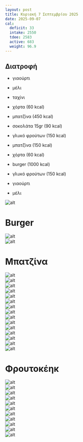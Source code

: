 ```yaml
---
layout: post
title: Κυριακή 7 Σεπτεμβρίου 2025
date: 2025-09-07
cal:
  deficit: 33
  intake: 2550
  tdee: 2583
  active: 683
  weight: 96.9
---
```

## Διατροφή

- γιαούρτι
- μέλι 
- ταχίνι

- χόρτα (60 kcal)
- μπατζίνα (450 kcal)
- σοκολάτα 15gr (90 kcal)
- γλυκό φρούτων (150 kcal)

- μπατζίνα (150 kcal)
- χόρτα (60 kcal)
- burger (1000 kcal)
- γλυκό φρούτων (150 kcal)

- γιαούρτι 
- μέλι



![alt](/pics/2025-09-07/greens.jpg)<br>

# Burger

![alt](/pics/2025-09-07/burger.jpg)<br>
![alt](/pics/2025-09-07/cake/cake-12.jpg)<br>

# Μπατζίνα

![alt](/pics/2025-09-07/pie/pie-01.jpg)<br>
![alt](/pics/2025-09-07/pie/pie-02.jpg)<br>
![alt](/pics/2025-09-07/pie/pie-03.jpg)<br>
![alt](/pics/2025-09-07/pie/pie-04.jpg)<br>
![alt](/pics/2025-09-07/pie/pie-05.jpg)<br>
![alt](/pics/2025-09-07/pie/pie-06.jpg)<br>
![alt](/pics/2025-09-07/pie/pie-07.jpg)<br>
![alt](/pics/2025-09-07/pie/pie-08.jpg)<br>
![alt](/pics/2025-09-07/pie/pie-09.jpg)<br>
![alt](/pics/2025-09-07/pie/pie-10.jpg)<br>
![alt](/pics/2025-09-07/pie/pie-11.jpg)<br>
![alt](/pics/2025-09-07/pie/pie-12.jpg)<br>
![alt](/pics/2025-09-07/pie/pie-14.jpg)<br>
![alt](/pics/2025-09-07/pie/pie-15.jpg)<br>
![alt](/pics/2025-09-07/pie/pie-16.jpg)<br>

# Φρουτοκέηκ

![alt](/pics/2025-09-07/cake/cake-01.jpg)<br>
![alt](/pics/2025-09-07/cake/cake-02.jpg)<br>
![alt](/pics/2025-09-07/cake/cake-03.jpg)<br>
![alt](/pics/2025-09-07/cake/cake-04.jpg)<br>
![alt](/pics/2025-09-07/cake/cake-05.jpg)<br>
![alt](/pics/2025-09-07/cake/cake-06.jpg)<br>
![alt](/pics/2025-09-07/cake/cake-07.jpg)<br>
![alt](/pics/2025-09-07/cake/cake-08.jpg)<br>
![alt](/pics/2025-09-07/cake/cake-09.jpg)<br>
![alt](/pics/2025-09-07/cake/cake-10.jpg)<br>
![alt](/pics/2025-09-07/cake/cake-11.jpg)<br>
